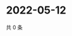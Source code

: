 # 2022-05-12

共 0 条

<!-- BEGIN WEIBO -->
<!-- 最后更新时间 Thu May 12 2022 14:22:51 GMT+0800 (China Standard Time) -->

<!-- END WEIBO -->
